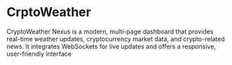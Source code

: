 # CrptoWeather
CryptoWeather Nexus is a modern, multi-page dashboard that provides real-time weather updates, cryptocurrency market data, and crypto-related news. It integrates WebSockets for live updates and offers a responsive, user-friendly interface
